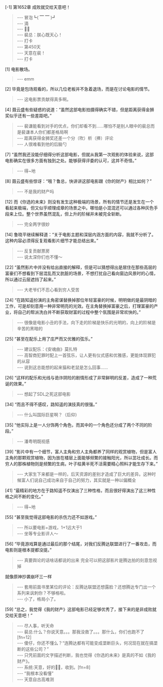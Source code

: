 
[-1] 第1652章 成败就交给天意吧！
>--- 冒泡┗( ▔ ▔ )┛<br>
>--- 滴<br>
>--- 🐾👣<br>
>--- 裴总：朕心既天心！<br>
>--- 打卡<br>
>--- 第450天<br>
>--- 天意在裴！<br>
>--- 打卡<br>

[1] 电影散场。
>--- emm<br>

[2] 毕竟是包场观看的，所以几位老板并不急着退场，而是在讨论电影的情节。
>--- 这电影票贡献得真多啊。<br>

[4] 聂云盛有些疑惑的说道：“虽然这部电影拍摄得确实不错，但是距离获得金狮奖似乎还有一些差距吧。”
>--- 裴谦能看到对手的优点，你们却看不到……哪怕不是别人眼中的裴总而是裴谦本人你们都差格局啊<br>
>--- 距离获得金狮奖还差一个分（吹）析（捧）评论<br>
>--- 人很难看到他的后脑勺<br>

[7] “虽然我还没能仔细得分析这部电影，但就从我第一次观影的体验来说，这部电影确实在很多方面有独到之处。能够获得评委的认可，这并不奇怪。”
>--- 得~地<br>

[8] 聂云盛有些惊讶：“哦？鲁总，快讲讲这部电影跟《你的财产》相比如何？”
>--- 不是我的财产吗<br>

[12] 而《你选的未来》则没有发生这种极端的场景，所有的情节还是发生在一个看起来极端，但又似乎顺理成章的场景之中。哪怕是小混混还可以通过各种灰色手段来上位。整个世界虽然混乱，但上升的阶梯并未被完全斩断。
>--- 完全两字很妙<br>

[14] 鲁晓平继续解释道：“关于电影主题和深层内涵方面的内容，我就不分析了。这种内容必须得反复观看影片细节才能总结出来。”
>--- 反复贡献票房<br>
>--- 说太深你们也不懂～<br>

[22] “虽然影片中并没有给出直接的解释，但是可以猜想得出是居住在那些高层的富豪们不想看到下层混乱而又肮脏的场景，不想打扰自己看向窗边风景时的心情，所以通过云层遮挡了起来。”
>--- 大老爷们不忍心看到穷人受苦<br>

[24] “在路知遥扮演的主角密谋替换掉那位年轻富豪的时候，明明做的是最阴暗的工作，可是却刻意用一种非常明亮的光效。在主角替换掉富豪之后，打理富豪的产业，将自己的帮派洗白并不断获取财富的过程中整个氛围是非常欢快的。”
>--- 很像是电影小丑的手法，向下走的阶梯是快乐的光明的，向上的阶梯是辛苦的黑暗的<br>

[25] “甚至在配乐上用了庄严而又优雅的弦乐。”
>--- 建议配乐：《安魂曲》莫扎特<br>
>--- 高智商犯罪时配上一首弦乐，让人更有仪式感和优雅感，更能体现罪犯的从容<br>
>--- 说到这总能想的起来猫和老鼠是怎么回事……<br>

[26] “这样的配乐和光线与诡诈阴险的剧情形成了非常鲜明的反差，造成了一种荒诞的效果。”
>--- 想起了SDL之死这部电影<br>

[34] “而且不得不感叹，路知遥的演技真的很强。”
>--- 什么叫国际巨星啊？（后仰）<br>

[35] “他实际上是一人分饰两个角色，而其中的一个角色还分成了两个不同的阶段。”
>--- 潘粤明既视感<br>

[39] “影片中有一个细节，富人主角和穷人主角都养了同样的观赏植物，但是富人主角的那颗观赏植物，因为放在楼层上面能够频繁的接触阳光，所以茁壮成长。而穷人的那株植物则是频繁的生病，叶子枯黄半死不活需要精心照料才能生存下来。”
>--- 大家生下来都是一样的，后天资源的差别才造成了巨大的差异。这种时候富人们说自己成功来自于自己的努力，其实就是一种以偏概全<br>

[41] “最精彩的地方在于路知遥不仅演出了三种性格，而且很好得演出了这三种性格之间不断的变化。”
>--- 得~地<br>

[55] “甚至我觉得这部电影的杀伤力还不如游戏。”
>--- 所以要电影+游戏，1+1远大于1<br>
>--- 坐等专业影评人～<br>

[56] “毕竟游戏算是通过最后的那个结尾，对我们反腾达联盟进行了一番攻击，而电影则是根本提都没提。”
>--- 真要舆论的话啥话都说的出来
完全可以把这部影片是腾达拍的刻意忽视掉

就像原神抄袭崩坏三一样<br>
>--- 套用前面书里某位的评论：反腾达联盟还想露脸？还想腾达专门出一个系列来讽刺你？不够格啦。<br>
>--- 小了，格局小了。<br>

[59] “总之，我觉得《我的财产》这部电影已经足够优秀了，接下来的是非成败就交给天意吧！”
>--- 尽人事，听天命<br>
>--- 裴总:什么？你说天意。。。那我没救了。。。那什么，你们也跑不了[fn=12]<br>
>--- 傻仔，你还不懂么？“连腾达都有可能变成垄断巨头，何况现在就在搞垄断的这些公司？”<br>
>--- 只凭前面的文字描述判断，我也觉得《你选的未来》是真的不如《我的财产》。<br>
>--- 系统:天意，好的👌🏻，收到。[fn=8]<br>
>--- “我根本没看懂”<br>
>--- 天意自古高难测<br>
